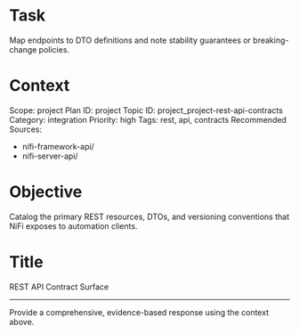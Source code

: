 # Task
Map endpoints to DTO definitions and note stability guarantees or breaking-change policies.

# Context
Scope: project
Plan ID: project
Topic ID: project_project-rest-api-contracts
Category: integration
Priority: high
Tags: rest, api, contracts
Recommended Sources:
- nifi-framework-api/
- nifi-server-api/

# Objective
Catalog the primary REST resources, DTOs, and versioning conventions that NiFi exposes to automation clients.

# Title
REST API Contract Surface

---
Provide a comprehensive, evidence-based response using the context above.
